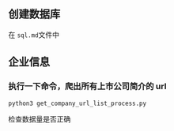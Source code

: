 ## 创建数据库
在 `sql.md`文件中
## 企业信息
###  执行一下命令，爬出所有上市公司简介的 url
```
python3 get_company_url_list_process.py
``` 
检查数据量是否正确
